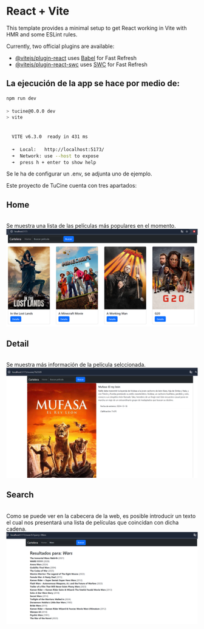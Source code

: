 # React + Vite

This template provides a minimal setup to get React working in Vite with HMR and some ESLint rules.

Currently, two official plugins are available:

- [@vitejs/plugin-react](https://github.com/vitejs/vite-plugin-react/blob/main/packages/plugin-react/README.md) uses [Babel](https://babeljs.io/) for Fast Refresh
- [@vitejs/plugin-react-swc](https://github.com/vitejs/vite-plugin-react-swc) uses [SWC](https://swc.rs/) for Fast Refresh


<h2>La ejecución de la app se hace por medio de:</h2>

```bash
npm run dev

> tucine@0.0.0 dev
> vite


  VITE v6.3.0  ready in 431 ms

  ➜  Local:   http://localhost:5173/
  ➜  Network: use --host to expose
  ➜  press h + enter to show help

```

Se le ha de configurar un .env, se adjunta uno de ejemplo.

Este proyecto de TuCine cuenta con tres apartados:


<h2>Home</h2>
</br> Se muestra una lista de las películas más populares en el momento.

<img src="./pictures/home.png" alt="Logo" width="800"/>
</br>
<h2>Detail</h2>
</br> Se muestra más información de la película selccionada.

<img src="./pictures/detail.png" alt="Logo" width="800"/>
</br>
<h2>Search</h2>
</br> Como se puede ver en la cabecera de la web, es posible introducir un texto el cual nos presentará 
una lista de películas que coincidan con dicha cadena.
<img src="./pictures/search.png" alt="Logo" width="800"/>
</br>

